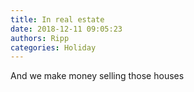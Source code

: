 ```yaml
---
title: In real estate
date: 2018-12-11 09:05:23
authors: Ripp
categories: Holiday
---
```


 And we make money selling those houses
